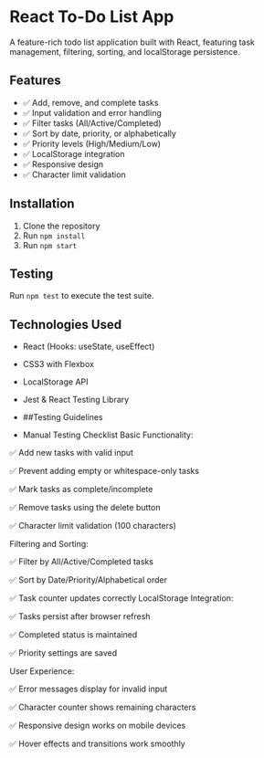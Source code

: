 # React To-Do List App

A feature-rich todo list application built with React, featuring task management, filtering, sorting, and localStorage persistence.

## Features

- ✅ Add, remove, and complete tasks
- ✅ Input validation and error handling
- ✅ Filter tasks (All/Active/Completed)
- ✅ Sort by date, priority, or alphabetically
- ✅ Priority levels (High/Medium/Low)
- ✅ LocalStorage integration
- ✅ Responsive design
- ✅ Character limit validation

## Installation

1. Clone the repository
2. Run `npm install`
3. Run `npm start`

## Testing

Run `npm test` to execute the test suite.

## Technologies Used

- React (Hooks: useState, useEffect)
- CSS3 with Flexbox
- LocalStorage API
- Jest & React Testing Library

- ##Testing Guidelines
- Manual Testing Checklist
Basic Functionality:

✅ Add new tasks with valid input

✅ Prevent adding empty or whitespace-only tasks

✅ Mark tasks as complete/incomplete

✅ Remove tasks using the delete button

✅ Character limit validation (100 characters)

Filtering and Sorting:

✅ Filter by All/Active/Completed tasks

✅ Sort by Date/Priority/Alphabetical order

✅ Task counter updates correctly
LocalStorage Integration:

✅ Tasks persist after browser refresh

✅ Completed status is maintained

✅ Priority settings are saved

User Experience:

✅ Error messages display for invalid input

✅ Character counter shows remaining characters

✅ Responsive design works on mobile devices

✅ Hover effects and transitions work smoothly
